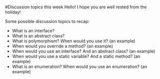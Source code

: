 #Discussion topics this week
Hello! I hope you are well rested from the holiday! 

Some possible discussion topics to recap:

- What is an interface?
- What is an abstract class?
- What is polymorphism? When would you use it? (an example)
- When would you override a method? (an example)
- When would you use an interface? And an abstract class? (an example)
- When would you use a static variable? And a static method? (an example)
- What is an enumeration? When would you use an enumeration? (an example)

